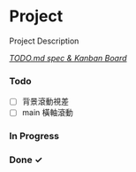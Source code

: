 # Project

Project Description

<em>[TODO.md spec & Kanban Board](https://bit.ly/3fCwKfM)</em>

### Todo

- [ ] 背景滾動視差  
- [ ] main 橫軸滾動  

### In Progress


### Done ✓


